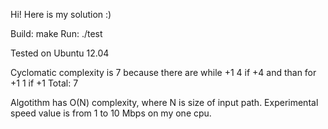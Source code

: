 Hi! Here is my solution :)

Build: make
Run:   ./test

Tested on Ubuntu 12.04

Cyclomatic complexity is 7 because there are
	while +1
	4 if  +4
and than
	for   +1
	1 if  +1
Total: 7

Algotithm has O(N) complexity, where N is size of input path.
Experimental speed value is from 1 to 10 Mbps on my one cpu. 
